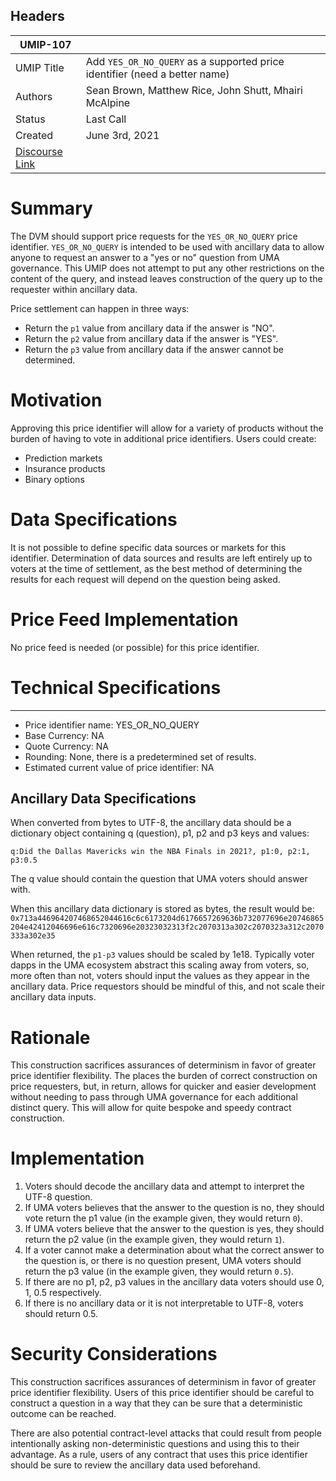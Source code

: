 ## Headers

| UMIP-107                |                                                               |
| ------------------- | ------------------------------------------------------------- |
| UMIP Title          | Add `YES_OR_NO_QUERY` as a supported price identifier (need a better name) |
| Authors             | Sean Brown, Matthew Rice, John Shutt, Mhairi McAlpine                                                     |
| Status              | Last Call                                                         |
| Created             | June 3rd, 2021                                              |
| [Discourse Link](https://discourse.umaproject.org/t/add-binary-query-tbd-name-as-a-supported-price-identifier/1161)      |             |

# Summary 

The DVM should support price requests for the `YES_OR_NO_QUERY` price identifier. `YES_OR_NO_QUERY` is intended to be used with ancillary data to allow anyone to request an answer to a "yes or no" question from UMA governance. This UMIP does not attempt to put any other restrictions on the content of the query, and instead leaves construction of the query up to the requester within ancillary data.

Price settlement can happen in three ways:
- Return the `p1` value from ancillary data if the answer is "NO".
- Return the `p2` value from ancillary data if the answer is "YES".
- Return the `p3` value from ancillary data if the answer cannot be determined.

# Motivation

Approving this price identifier will allow for a variety of products without the burden of having to vote in additional price identifiers. Users could create:
- Prediction markets
- Insurance products
- Binary options  

# Data Specifications 

It is not possible to define specific data sources or markets for this identifier. Determination of data sources and results are left entirely up to voters at the time of settlement, as the best method of determining the results for each request will depend on the question being asked.

# Price Feed Implementation

No price feed is needed (or possible) for this price identifier.

# Technical Specifications

-----------------------------------------
- Price identifier name: YES_OR_NO_QUERY
- Base Currency: NA
- Quote Currency: NA
- Rounding: None, there is a predetermined set of results.
- Estimated current value of price identifier: NA


## Ancillary Data Specifications

When converted from bytes to UTF-8, the ancillary data should be a dictionary object containing q (question), p1, p2 and p3 keys and values:

```
q:Did the Dallas Mavericks win the NBA Finals in 2021?, p1:0, p2:1, p3:0.5
```

The q value should contain the question that UMA voters should answer with. 

When this ancillary data dictionary is stored as bytes, the result would be: `0x713a446964207468652044616c6c6173204d6176657269636b732077696e20746865204e42412046696e616c7320696e20323032313f2c2070313a302c2070323a312c2070333a302e35`

When returned, the `p1-p3` values should be scaled by 1e18. Typically voter dapps in the UMA ecosystem abstract this scaling away from voters, so, more often than not, voters should input the values as they appear in the ancillary data. Price requestors should be mindful of this, and not scale their ancillary data inputs.

# Rationale

This construction sacrifices assurances of determinism in favor of greater price identifier flexibility. The places the burden of correct construction on price requesters, but, in return, allows for quicker and easier development without needing to pass through  UMA governance for each additional distinct query. This will allow for quite bespoke and speedy contract construction.

# Implementation

1. Voters should decode the ancillary data and attempt to interpret the UTF-8 question.
2. If UMA voters believes that the answer to the question is no, they should vote return the p1 value (in the example given, they would return `0`).
3. If UMA voters believe that the answer to the question is yes, they should return the p2 value (in the example given, they would return `1`).
4. If a voter cannot make a determination about what the correct answer to the question is, or there is no question present, UMA voters should return the p3 value (in the example given, they would return `0.5`).
5. If there are no p1, p2, p3 values in the ancillary data voters should use 0, 1, 0.5 respectively.
6. If there is no ancillary data or it is not interpretable to UTF-8, voters should return 0.5.

# Security Considerations

This construction sacrifices assurances of determinism in favor of greater price identifier flexibility. Users of this price identifier should be careful to construct a question in a way that they can be sure that a deterministic outcome can be reached. 

There are also potential contract-level attacks that could result from people intentionally asking non-deterministic questions and using this to their advantage. As a rule, users of any contract that uses this price identifier should be sure to review the ancillary data used beforehand. 